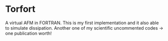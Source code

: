 # Torfort
A virtual AFM in FORTRAN.
This is my first implementation and it also able to simulate dissipation.
Another one of my scientific uncommented codes -> one publication worth!
